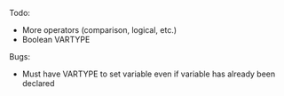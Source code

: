 Todo:
* More operators (comparison, logical, etc.)
* Boolean VARTYPE

Bugs:
* Must have VARTYPE to set variable even if variable has already been declared